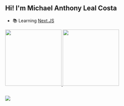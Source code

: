 ## Hi! I'm Michael Anthony Leal Costa

- 📚 Learning <a href='https://nextjs.org'>Next.JS</a>
  
<div>
  <a href="http://github.com/micleal" target="_blank">
  <img height='180em' src='https://github-readme-stats.vercel.app/api?username=micleal&show_icons=true&theme=onedark&include_all_commits=true&count_private=true'>
  <img height='180em' src='https://github-readme-stats.vercel.app/api/top-langs/?username=micleal&layout=compact&langss_count=16&theme=onedark'>
</div>

##

<div>
  <a href="mailto:michael.leal.costa@gmail.com"><img src='https://img.shields.io/badge/Gmail-D14836?style=for-the-badge&logo=gmail&logoColor=white
'></a>
  </div>

